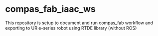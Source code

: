 # compas_fab_iaac_ws
This repository is setup to document and run compas_fab workflow and exporting to UR e-series robot using RTDE library (without ROS)
